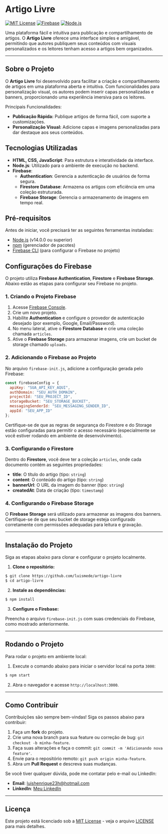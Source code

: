 
# Artigo Livre

[![MIT License](https://img.shields.io/badge/License-MIT-blue.svg)](https://opensource.org/licenses/MIT)
[![Firebase](https://img.shields.io/badge/Firebase-Enabled-yellow)](https://firebase.google.com/)
[![Node.js](https://img.shields.io/badge/Node.js-v14.0.0+-green)](https://nodejs.org/)

Uma plataforma fácil e intuitiva para publicação e compartilhamento de artigos. O **Artigo Livre** oferece uma interface simples e amigável, permitindo que autores publiquem seus conteúdos com visuais personalizados e os leitores tenham acesso a artigos bem organizados.

---

## Sobre o Projeto

O **Artigo Livre** foi desenvolvido para facilitar a criação e compartilhamento de artigos em uma plataforma aberta e intuitiva. Com funcionalidades para personalização visual, os autores podem inserir capas personalizadas e banners, proporcionando uma experiência imersiva para os leitores.

Principais Funcionalidades:
- **Publicação Rápida:** Publique artigos de forma fácil, com suporte a customizações.
- **Personalização Visual:** Adicione capas e imagens personalizadas para dar destaque aos seus conteúdos.

## Tecnologias Utilizadas

- **HTML, CSS, JavaScript**: Para estrutura e interatividade da interface.
- **Node.js**: Utilizado para o ambiente de execução no backend.
- **Firebase**:
  - **Authentication**: Gerencia a autenticação de usuários de forma segura.
  - **Firestore Database**: Armazena os artigos com eficiência em uma coleção estruturada.
  - **Firebase Storage**: Gerencia o armazenamento de imagens em tempo real.

## Pré-requisitos

Antes de iniciar, você precisará ter as seguintes ferramentas instaladas:
- [Node.js](https://nodejs.org/) (v14.0.0 ou superior)
- [npm](https://www.npmjs.com/) (gerenciador de pacotes)
- [Firebase CLI](https://firebase.google.com/docs/cli) (para configurar o Firebase no projeto)

## Configurações do Firebase

O projeto utiliza **Firebase Authentication**, **Firestore** e **Firebase Storage**. Abaixo estão as etapas para configurar seu Firebase no projeto.

### 1. Criando o Projeto Firebase

1. Acesse [Firebase Console](https://console.firebase.google.com/).
2. Crie um novo projeto.
3. Habilite **Authentication** e configure o provedor de autenticação desejado (por exemplo, Google, Email/Password).
4. No menu lateral, ative o **Firestore Database** e crie uma coleção chamada `articles`.
5. Ative o **Firebase Storage** para armazenar imagens, crie um bucket de storage chamado `uploads`.

### 2. Adicionando o Firebase ao Projeto

No arquivo `firebase-init.js`, adicione a configuração gerada pelo Firebase:

```js
const firebaseConfig = {
  apiKey: "SUA_API_KEY_AQUI",
  authDomain: "SEU_AUTH_DOMAIN",
  projectId: "SEU_PROJECT_ID",
  storageBucket: "SEU_STORAGE_BUCKET",
  messagingSenderId: "SEU_MESSAGING_SENDER_ID",
  appId: "SEU_APP_ID"
};
```

Certifique-se de que as regras de segurança do Firestore e do Storage estão configuradas para permitir o acesso necessário (especialmente se você estiver rodando em ambiente de desenvolvimento).

### 3. Configurando o Firestore

Dentro do **Firestore**, você deve ter a coleção `articles`, onde cada documento contém as seguintes propriedades:

- **title**: O título do artigo (tipo: `string`)
- **content**: O conteúdo do artigo (tipo: `string`)
- **bannerUrl**: O URL da imagem do banner (tipo: `string`)
- **createdAt**: Data de criação (tipo: `timestamp`)

### 4. Configurando o Firebase Storage

O **Firebase Storage** será utilizado para armazenar as imagens dos banners. Certifique-se de que seu bucket de storage esteja configurado corretamente com permissões adequadas para leitura e gravação.

---

## Instalação do Projeto

Siga as etapas abaixo para clonar e configurar o projeto localmente.

1. **Clone o repositório:**

```bash
$ git clone https://github.com/luismede/artigo-livre
$ cd artigo-livre
```

2. **Instale as dependências:**

```bash
$ npm install
```

3. **Configure o Firebase:**

Preencha o arquivo `firebase-init.js` com suas credenciais do Firebase, como mostrado anteriormente.

---

## Rodando o Projeto

Para rodar o projeto em ambiente local:

1. Execute o comando abaixo para iniciar o servidor local na porta `3000`:

```bash
$ npm start
```

2. Abra o navegador e acesse `http://localhost:3000`.

---

## Como Contribuir

Contribuições são sempre bem-vindas! Siga os passos abaixo para contribuir:

1. Faça um **fork** do projeto.
2. Crie uma nova branch para sua feature ou correção de bug: `git checkout -b minha-feature`.
3. Faça suas alterações e faça o commit: `git commit -m 'Adicionando nova feature'`.
4. Envie para o repositório remoto: `git push origin minha-feature`.
5. Abra um **Pull Request** e descreva suas mudanças.

Se você tiver qualquer dúvida, pode me contatar pelo e-mail ou LinkedIn:
- **Email**: luishenrique23h@hotmail.com
- **LinkedIn**: [Meu LinkedIn](https://www.linkedin.com/in/luismedes/)

---

## Licença 

Este projeto está licenciado sob a [MIT License](https://opensource.org/licenses/MIT) - veja o arquivo [LICENSE](LICENSE) para mais detalhes.

